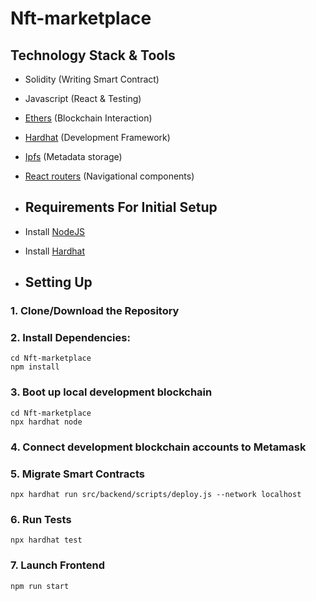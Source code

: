 # Nft-marketplace

## Technology Stack & Tools

- Solidity (Writing Smart Contract)
- Javascript (React & Testing)
- [Ethers](https://docs.ethers.io/v5/) (Blockchain Interaction)
- [Hardhat](https://hardhat.org/) (Development Framework)
- [Ipfs](https://ipfs.io/) (Metadata storage)
- [React routers](https://v5.reactrouter.com/) (Navigational components)

- ## Requirements For Initial Setup
- Install [NodeJS](https://nodejs.org/en/)
- Install [Hardhat](https://hardhat.org/)

- ## Setting Up
### 1. Clone/Download the Repository

### 2. Install Dependencies:
```
cd Nft-marketplace
npm install
```
### 3. Boot up local development blockchain
```
cd Nft-marketplace
npx hardhat node
```

### 4. Connect development blockchain accounts to Metamask

### 5. Migrate Smart Contracts
`npx hardhat run src/backend/scripts/deploy.js --network localhost`

### 6. Run Tests
`npx hardhat test`

### 7. Launch Frontend
`npm run start`
